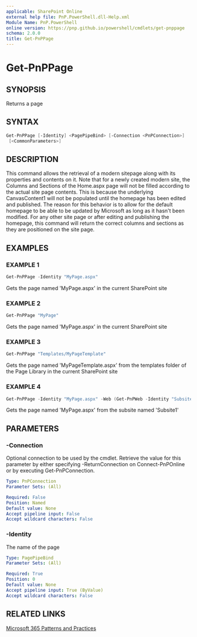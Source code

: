 ```yaml
---
applicable: SharePoint Online
external help file: PnP.PowerShell.dll-Help.xml
Module Name: PnP.PowerShell
online version: https://pnp.github.io/powershell/cmdlets/get-pnppage
schema: 2.0.0
title: Get-PnPPage
---
```


# Get-PnPPage

## SYNOPSIS
Returns a page

## SYNTAX

```powershell
Get-PnPPage [-Identity] <PagePipeBind> [-Connection <PnPConnection>]
 [<CommonParameters>]
```

## DESCRIPTION
This command allows the retrieval of a modern sitepage along with its properties and contents on it. Note that for a newly created modern site, the Columns and Sections of the Home.aspx page will not be filled according to the actual site page contents. This is because the underlying CanvasContent1 will not be populated until the homepage has been edited and published. The reason for this behavior is to allow for the default homepage to be able to be updated by Microsoft as long as it hasn't been modified. For any other site page or after editing and publishing the homepage, this command will return the correct columns and sections as they are positioned on the site page.

## EXAMPLES

### EXAMPLE 1
```powershell
Get-PnPPage -Identity "MyPage.aspx"
```

Gets the page named 'MyPage.aspx' in the current SharePoint site

### EXAMPLE 2
```powershell
Get-PnPPage "MyPage"
```

Gets the page named 'MyPage.aspx' in the current SharePoint site

### EXAMPLE 3
```powershell
Get-PnPPage "Templates/MyPageTemplate"
```

Gets the page named 'MyPageTemplate.aspx' from the templates folder of the Page Library in the current SharePoint site

### EXAMPLE 4
```powershell
Get-PnPPage -Identity "MyPage.aspx" -Web (Get-PnPWeb -Identity "Subsite1")
```

Gets the page named 'MyPage.aspx' from the subsite named 'Subsite1'

## PARAMETERS

### -Connection
Optional connection to be used by the cmdlet. Retrieve the value for this parameter by either specifying -ReturnConnection on Connect-PnPOnline or by executing Get-PnPConnection.

```yaml
Type: PnPConnection
Parameter Sets: (All)

Required: False
Position: Named
Default value: None
Accept pipeline input: False
Accept wildcard characters: False
```

### -Identity
The name of the page

```yaml
Type: PagePipeBind
Parameter Sets: (All)

Required: True
Position: 0
Default value: None
Accept pipeline input: True (ByValue)
Accept wildcard characters: False
```



## RELATED LINKS

[Microsoft 365 Patterns and Practices](https://aka.ms/m365pnp)